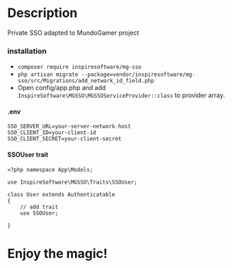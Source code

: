 # Description
Private SSO adapted to MundoGamer project

### installation
- `composer require inspiresoftware/mg-sso`
- `php artisan migrate --package=vendor/inspiresoftware/mg-sso/src/Migrations/add_network_id_field.php`
- Open config/app.php and add `InspireSoftware\MGSSO\MGSSOServiceProvider::class` to provider array.
  
#### .env
```
SSO_SERVER_URL=your-server-network-host
SSO_CLIENT_ID=your-client-id
SSO_CLIENT_SECRET=your-client-secret
```

#### SSOUser trait
```
<?php namespace App\Models;

use InspireSoftware\MGSSO\Traits\SSOUser;

class User extends Authenticatable
{
    // add trait
    use SSOUser;

}

```


# Enjoy the magic!